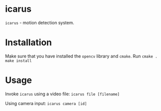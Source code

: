 # icarus

`icarus` - motion detection system.

# Installation

Make sure that you have installed the `opencv` library and `cmake`.
Run
`cmake .`
`make install`

# Usage

Invoke `icarus` using a video file:
`icarus file [filename]`

Using camera input:
`icarus camera [id]`